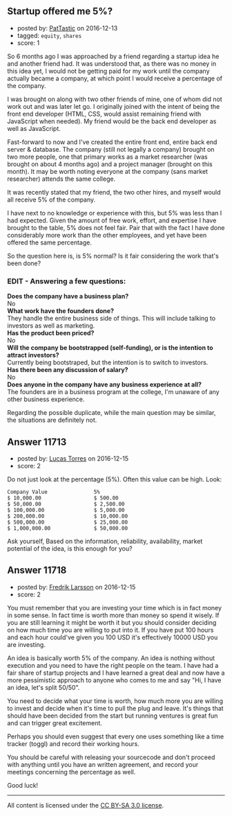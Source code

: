 ## Startup offered me 5%?

- posted by: [PatTastic](https://stackexchange.com/users/9839190/pattastic) on 2016-12-13
- tagged: `equity`, `shares`
- score: 1

<p>So 6 months ago I was approached by a friend regarding a startup idea he and another friend had. It was understood that, as there was no money in this idea yet, I would not be getting paid for my work until the company actually became a company, at which point I would receive a percentage of the company.</p>

<p>I was brought on along with two other friends of mine, one of whom did not work out and was later let go. I originally joined with the intent of being the front end developer (HTML, CSS, would assist remaining friend with JavaScript when needed). My friend would be the back end developer as well as JavaScript.</p>

<p>Fast-forward to now and I've created the entire front end, entire back end server &amp; database. The company (still not legally a company) brought on two more people, one that primary works as a market researcher (was brought on about 4 months ago) and a project manager (brought on this month). It may be worth noting everyone at the company (sans market researcher) attends the same college.</p>

<p>It was recently stated that my friend, the two other hires, and myself would all receive 5% of the company.</p>

<p>I have next to no knowledge or experience with this, but 5% was less than I had expected. Given the amount of free work, effort, and expertise I have brought to the table, 5% does not feel fair. Pair that with the fact I have done considerably more work than the other employees, and yet have been offered the same percentage.</p>

<p>So the question here is, is 5% normal? Is it fair considering the work that's been done?</p>

<h3>EDIT - Answering a few questions:<br></h3>

<p><strong>Does the company have a business plan?</strong>
<br>No<br>
<strong>What work have the founders done?</strong>
<br>They handle the entire business side of things. This will include talking to investors as well as marketing.<br>
<strong>Has the product been priced?</strong>
<br>No<br>
<strong>Will the company be bootstrapped (self-funding), or is the intention to attract investors?</strong>
<br>Currently being bootstraped, but the intention is to switch to investors.<br>
<strong>Has there been any discussion of salary?</strong>
<br>No<br>
<strong>Does anyone in the company have any business experience at all?</strong>
<br>The founders are in a business program at the college, I'm unaware of any other business experience.<br></p>

<p>Regarding the possible duplicate, while the main question may be similar, the situations are definitely not.</p>



## Answer 11713

- posted by: [Lucas Torres](https://stackexchange.com/users/5780883/lucas-torres) on 2016-12-15
- score: 2

<p>Do not just look at the percentage (5%). Often this value can be high. Look:</p>

<pre><code>Company Value               5%
$ 10,000.00                 $ 500.00
$ 50,000.00                 $ 2,500.00
$ 100,000.00                $ 5,000.00
$ 200,000.00                $ 10,000.00
$ 500,000.00                $ 25,000.00
$ 1,000,000.00              $ 50,000.00
</code></pre>

<p>Ask yourself,
Based on the information, reliability, availability, market potential of the idea, is this enough for you?</p>



## Answer 11718

- posted by: [Fredrik Larsson](https://stackexchange.com/users/7700855/fredrik-larsson) on 2016-12-15
- score: 2

<p>You must remember that you are investing your time which is in fact money in some sense. In fact time is worth more than money so spend it wisely. If you are still learning it might be worth it but you should consider deciding on how much time you are willing to put into it. If you have put 100 hours and each hour could've given you 100 USD it's effectively 10000 USD you are investing.</p>

<p>An idea is basically worth 5% of the company. An idea is nothing without execution and you need to have the right people on the team. I have had a fair share of startup projects and I have learned a great deal and now have a more pessimistic approach to anyone who comes to me and say "Hi, I have an idea, let's split 50/50".</p>

<p>You need to decide what your time is worth, how much more you are willing to invest and decide when it's time to pull the plug and leave. It's things that should have been decided from the start but running ventures is great fun and can trigger great excitement.</p>

<p>Perhaps you should even suggest that every one uses something like a time tracker (toggl) and record their working hours.</p>

<p>You should be careful with releasing your sourcecode and don't proceed with anything until you have an written agreement, and record your meetings concerning the percentage as well.</p>

<p>Good luck!</p>




---

All content is licensed under the [CC BY-SA 3.0 license](https://creativecommons.org/licenses/by-sa/3.0/).
